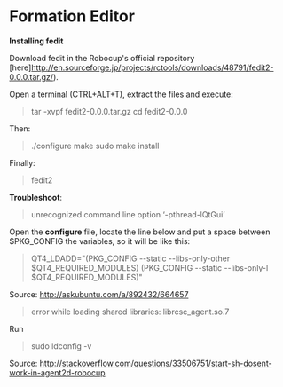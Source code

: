 # Formation Editor

**Installing fedit**

Download fedit in the Robocup's official repository [here]http://en.sourceforge.jp/projects/rctools/downloads/48791/fedit2-0.0.0.tar.gz/).

Open a terminal (CTRL+ALT+T), extract the files and execute:

> tar -xvpf fedit2-0.0.0.tar.gz
> cd fedit2-0.0.0

Then:

> ./configure
> make
> sudo make install

Finally: 

> fedit2

**Troubleshoot**:

> unrecognized command line option ‘-pthread-lQtGui’

Open the **configure** file, locate the line below and put a space between $PKG_CONFIG the variables, so it will be like this:

> QT4_LDADD="$($PKG_CONFIG --static --libs-only-other $QT4_REQUIRED_MODULES) $($PKG_CONFIG --static --libs-only-l $QT4_REQUIRED_MODULES)"

Source: http://askubuntu.com/a/892432/664657

> error while loading shared libraries: librcsc_agent.so.7

Run

> sudo ldconfig -v


Source: http://stackoverflow.com/questions/33506751/start-sh-dosent-work-in-agent2d-robocup


